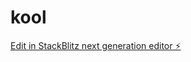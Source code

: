 # kool

[Edit in StackBlitz next generation editor ⚡️](https://stackblitz.com/~/github.com/kvartiil/kool)